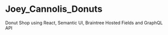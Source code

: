 # Joey_Cannolis_Donuts
Donut Shop using React, Semantic UI, Braintree Hosted Fields and GraphQL API
